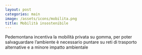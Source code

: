 ```yaml
---
layout: post
categories: main
image: /assets/icons/mobilita.png
title: Mobilità insostenibile
---
```

Pedemontana incentiva la mobilità privata su gomma, per poter salvaguardare l’ambiente è necessario puntare su reti di trasporto alternative e a minore impatto ambientale 
